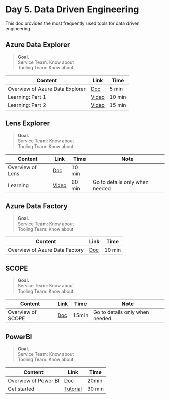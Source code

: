 # Day 5. Data Driven Engineering
This doc provides the most frequently used tools for data driven engineering.

## Azure Data Explorer
> __Goal.__ <br>
> Service Team: Know about <br>
> Tooling Team: Know about

| Content | Link |  Time  |
|---------|------|--------|
| Overview of Azure Data Explorer | [Doc](https://docs.microsoft.com/en-us/azure/data-explorer/data-explorer-overview) | 5 min |
| Learning: Part 1 | [Video](https://msit.microsoftstream.com/video/d847a1ff-0400-aa79-5a5d-f1ea704f1753?channelId=b12ca1ff-0400-aa76-44ff-f1ea6eac1f81) | 10 min |
| Learning: Part 2 | [Video](https://msit.microsoftstream.com/video/d847a1ff-0400-aa79-5a5c-f1ea704f1753?channelId=b12ca1ff-0400-aa76-44ff-f1ea6eac1f81) | 15 min |


## Lens Explorer
> __Goal.__ <br>
> Service Team: Know about <br>
> Tooling Team: Know about

| Content | Link |  Time  | Note |
|---------|------|--------|------|
| Overview of Lens | [Doc](https://pappdocs.msftcloudes.com/EngSys-CloudES-UserDocs/GenevaAnalyticsDocs/Lens%20Explorer/Lens%20User%20Guide.html) | 10 min | |
| Learning | [Video](https://msit.microsoftstream.com/video/6daad134-855e-4c02-9b4e-b20d52f12534?channelId=b12ca1ff-0400-aa76-44ff-f1ea6eac1f81) | 60 min | Go to details only when needed |


## Azure Data Factory
> __Goal.__ <br>
> Service Team: Know about <br>
> Tooling Team: Know about

| Content | Link |  Time  |
|---------|------|--------|
| Overview of Azure Data Factory | [Doc](https://docs.microsoft.com/en-us/azure/data-factory/introduction) | 10 min |


## SCOPE
> __Goal.__ <br>
> Service Team: Know about <br>
> Tooling Team: Know about

| Content | Link |  Time  | Note |
|---------|------|--------|------|
| Overview of SCOPE | [Doc](https://mscosmos.visualstudio.com/CosmosWiki/_wiki/wikis/Cosmos.wiki/86/1-Introduction-to-SCOPE) | 15min | Go to details only when needed |


## PowerBI
> __Goal.__ <br>
> Service Team: Know about <br>
> Tooling Team: Know about

| Content | Link |  Time  |
|---------|------|--------|
| Overview of Power BI | [Doc](https://docs.microsoft.com/en-us/power-bi/fundamentals/power-bi-overview) | 20min |
| Get started | [Tutorial](https://docs.microsoft.com/en-us/power-bi/fundamentals/desktop-getting-started) | 30 min |